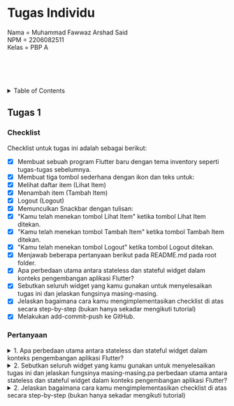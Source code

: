 # Tugas Individu
Nama    =   Muhammad Fawwaz Arshad Said<br>
NPM     =   2206082511<br>
Kelas   =   PBP A<br>

<br>
<br>
<br>
<br>

<details>
  <summary>Table of Contents</summary>
  <ol>
    <li>
      <a href="#tugas1">Tugas 1</a>
      <ul>
        <li><a href="#checklist">Checklist</a></li>
        <li><a href="#pertanyaan">Pertanyaan</a></li>
      </ul>
    </li>
  </ol>
</details>


## Tugas 1
### Checklist
Checklist untuk tugas ini adalah sebagai berikut:
- [x] Membuat sebuah program Flutter baru dengan tema inventory seperti tugas-tugas sebelumnya.
- [x] Membuat tiga tombol sederhana dengan ikon dan teks untuk:
- [x] Melihat daftar item (Lihat Item)
- [x] Menambah item (Tambah Item)
- [x] Logout (Logout)
- [x] Memunculkan Snackbar dengan tulisan:
- [x] "Kamu telah menekan tombol Lihat Item" ketika tombol Lihat Item ditekan.
- [x] "Kamu telah menekan tombol Tambah Item" ketika tombol Tambah Item ditekan.
- [x] "Kamu telah menekan tombol Logout" ketika tombol Logout ditekan.
- [x] Menjawab beberapa pertanyaan berikut pada README.md pada root folder.
- [x] Apa perbedaan utama antara stateless dan stateful widget dalam konteks pengembangan aplikasi Flutter?
- [x] Sebutkan seluruh widget yang kamu gunakan untuk menyelesaikan tugas ini dan jelaskan fungsinya masing-masing.
- [x] Jelaskan bagaimana cara kamu mengimplementasikan checklist di atas secara step-by-step (bukan hanya sekadar mengikuti tutorial)
- [x] Melakukan add-commit-push ke GitHub.

### Pertanyaan
<details>
  <summary>1. Apa perbedaan utama antara stateless dan stateful widget dalam konteks pengembangan aplikasi Flutter?</summary>

</details>
<details>
  <summary>2. Sebutkan seluruh widget yang kamu gunakan untuk menyelesaikan tugas ini dan jelaskan fungsinya masing-masing.pa perbedaan utama antara stateless dan stateful widget dalam konteks pengembangan aplikasi Flutter?</summary>

</details>
<details>
  <summary>2. Jelaskan bagaimana cara kamu mengimplementasikan checklist di atas secara step-by-step (bukan hanya sekadar mengikuti tutorial)</summary>

</details>